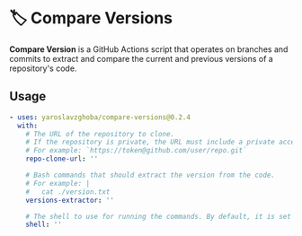 # 🏷️ Compare Versions

**Compare Version** is a GitHub Actions script that operates on branches and commits to extract and compare the current and previous versions of a repository's code.

## Usage

```yaml
- uses: yaroslavzghoba/compare-versions@0.2.4
  with:
    # The URL of the repository to clone.
    # If the repository is private, the URL must include a private access token.
    # For example: `https://token@github.com/user/repo.git`
    repo-clone-url: ''

    # Bash commands that should extract the version from the code.
    # For example: |
    #   cat ./version.txt
    versions-extractor: ''

    # The shell to use for running the commands. By default, it is set to `bash`.
    shell: ''
```